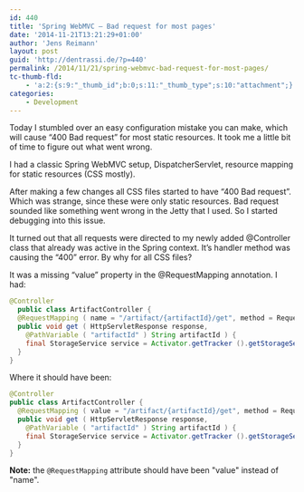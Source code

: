 ```yaml
---
id: 440
title: 'Spring WebMVC – Bad request for most pages'
date: '2014-11-21T13:21:29+01:00'
author: 'Jens Reimann'
layout: post
guid: 'http://dentrassi.de/?p=440'
permalink: /2014/11/21/spring-webmvc-bad-request-for-most-pages/
tc-thumb-fld:
    - 'a:2:{s:9:"_thumb_id";b:0;s:11:"_thumb_type";s:10:"attachment";}'
categories:
    - Development
---
```


Today I stumbled over an easy configuration mistake you can make, which will cause “400 Bad request” for most static resources. It took me a little bit of time to figure out what went wrong.

I had a classic Spring WebMVC setup, DispatcherServlet, resource mapping for static resources (CSS mostly).

<!-- more -->

After making a few changes all CSS files started to have “400 Bad request”. Which was strange, since these were only static resources. Bad request sounded like something went wrong in the Jetty that I used. So I started debugging into this issue.

It turned out that all requests were directed to my newly added @Controller class that already was active in the Spring context. It’s handler method was causing the “400” error. By why for all CSS files?

It was a missing “value” property in the @RequestMapping annotation. I had:

```java  
@Controller
  public class ArtifactController {
  @RequestMapping ( name = "/artifact/{artifactId}/get", method = RequestMethod.GET )
  public void get ( HttpServletResponse response,
    @PathVariable ( "artifactId" ) String artifactId ) {
    final StorageService service = Activator.getTracker ().getStorageService ();
  }
}
```

Where it should have been:

```java
@Controller
public class ArtifactController {
  @RequestMapping ( value = "/artifact/{artifactId}/get", method = RequestMethod.GET )
  public void get ( HttpServletResponse response,
    @PathVariable ( "artifactId" ) String artifactId ) {
    final StorageService service = Activator.getTracker ().getStorageService ();
  }
} 
```

**Note:** the `@RequestMapping` attribute should have been "value" instead of "name".
